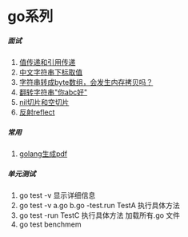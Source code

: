 # go系列

##### 面试
1. [值传递和引用传递](https://github.com/bw1032/gogo/blob/main/interview/a.go) 
2. [中文字符串下标取值](https://github.com/bw1032/gogo/blob/main/interview/b.go) 
3. [字符串转成byte数组，会发生内存拷贝吗？](https://www.jianshu.com/p/e45f2a69f0aa)
4. [翻转字符串"你abc好"](https://github.com/bw1032/gogo/blob/main/interview/c.go)
4. [nil切片和空切片](https://github.com/bw1032/gogo/blob/main/interview/d.go)
5. [反射reflect](https://github.com/bw1032/gogo/blob/main/interview/e.go)

##### 常用
1. [golang生成pdf](https://github.com/bw1032/gogo/blob/main/tool/pdf.go) 

##### 单元测试
1. go test -v 显示详细信息
2. go test -v a.go b.go -test.run TestA 执行具体方法
3. go test -run TestC  执行具体方法 加载所有.go 文件
4. go test benchmem